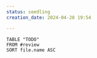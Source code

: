 ```yaml
---
status: seedling
creation_date: 2024-04-28 19:54

---
```

```dataview
TABLE "TODO"
FROM #review 
SORT file.name ASC
```

